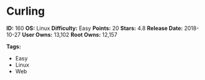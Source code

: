 # Curling

**ID:** 160
**OS:** Linux
**Difficulty:** Easy
**Points:** 20
**Stars:** 4.8
**Release Date:** 2018-10-27
**User Owns:** 13,102
**Root Owns:** 12,157

**Tags:**
- Easy
- Linux
- Web

